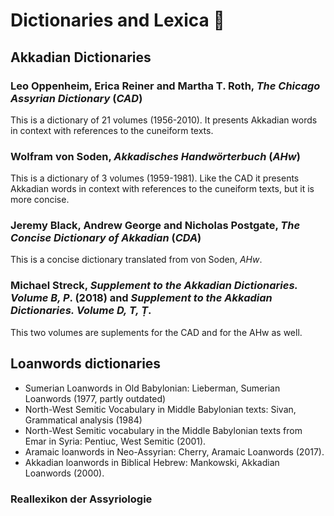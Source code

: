 # Dictionaries and Lexica 📖

## Akkadian Dictionaries

### Leo Oppenheim, Erica Reiner and Martha T. Roth, *The Chicago Assyrian Dictionary* (***CAD***)
This is a dictionary of 21 volumes (1956-2010). It presents Akkadian words in context with references to the cuneiform texts.

### Wolfram von Soden, *Akkadisches Handwörterbuch* (***AHw***)
This is a dictionary of 3 volumes (1959-1981). Like the CAD it presents Akkadian words in context with references to the cuneiform texts, but it is more concise.

### Jeremy Black, Andrew George and Nicholas Postgate, *The Concise Dictionary of Akkadian* (***CDA***) 
This is a concise dictionary translated from von Soden, *AHw*.

### Michael Streck, *Supplement to the Akkadian Dictionaries. Volume B, P*. (2018) and *Supplement to the Akkadian Dictionaries. Volume D, T, Ṭ*.
This two volumes are suplements for the CAD and for the AHw as well.

## Loanwords dictionaries

- Sumerian Loanwords in Old Babylonian: Lieberman, Sumerian Loanwords (1977, partly outdated)
- North-West Semitic Vocabulary in Middle Babylonian texts: Sivan, Grammatical analysis (1984)
- North-West Semitic vocabulary in the Middle Babylonian texts from Emar in Syria: Pentiuc, West Semitic (2001). 
- Aramaic loanwords in Neo-Assyrian: Cherry, Aramaic Loanwords (2017). 
- Akkadian loanwords in Biblical Hebrew: Mankowski, Akkadian Loanwords (2000).

### Reallexikon der Assyriologie
